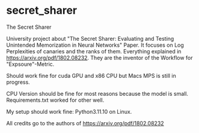 # secret_sharer
The Secret Sharer

University project about "The Secret Sharer: Evaluating and Testing
Unintended Memorization in Neural Networks" Paper. It focuses on Log Perplexities of canaries and the ranks of them. Everything explained in https://arxiv.org/pdf/1802.08232. They are the inventor of the Workflow for "Expsoure"-Metric.

Should work fine for cuda GPU and x86 CPU but Macs MPS is still in progress.

CPU Version should be fine for most reasons because the model is small. Requirements.txt worked for other well.

My setup should work fine: Python3.11.10 on Linux.

All credits go to the authors of https://arxiv.org/pdf/1802.08232
